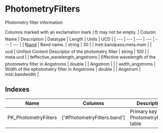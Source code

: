 # PhotometryFilters
Photometry filter information


Columns marked with an exclamation mark ( :exclamation:) may not be empty.
| Column Name | Description | Datatype | Length | Units  | UCD |
| --- | --- | --- | --- | --- | --- |
| :exclamation:<u>band</u> | Band name. | string | 30 |  | instr.bandpass;meta.main  |
| ucd | Unified Content Descriptor of the photometry filter | string | 100 |  | meta.ucd  |
| :exclamation:effective_wavelength_angstroms | Effective wavelength of the photometry filter in Angstroms | double |  | Angstrom |   |
| width_angstroms | Width of the ephotometry filter in Angstroms | double |  | Angstrom | instr.bandwidth  |

## Indexes
| Name | Columns | Description |
| --- | --- | --- |
| PK_PhotometryFilters | ['#PhotometryFilters.band'] | Primary key for PhotometryFilters table |

